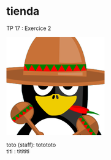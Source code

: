 # tienda

TP 17 : Exercice 2

![Pingouin Mexicain](./tienda/empanadas/static/empanadas/img/mexicanPingouin.png)

toto (staff): totototo \
titi : titititi